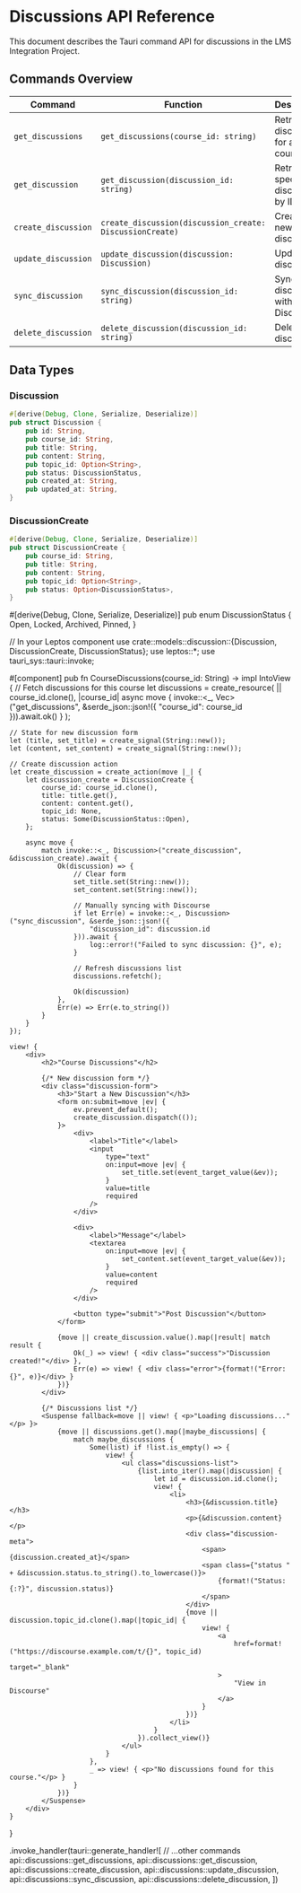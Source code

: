 # Discussions API Reference

This document describes the Tauri command API for discussions in the LMS Integration Project.

## Commands Overview

| Command | Function | Description | Status |
|---------|----------|-------------|--------|
| `get_discussions` | `get_discussions(course_id: string)` | Retrieves discussions for a course | Implemented |
| `get_discussion` | `get_discussion(discussion_id: string)` | Retrieves a specific discussion by ID | Implemented |
| `create_discussion` | `create_discussion(discussion_create: DiscussionCreate)` | Creates a new discussion | Implemented |
| `update_discussion` | `update_discussion(discussion: Discussion)` | Updates a discussion | Implemented |
| `sync_discussion` | `sync_discussion(discussion_id: string)` | Syncs a discussion with Discourse | Implemented |
| `delete_discussion` | `delete_discussion(discussion_id: string)` | Deletes a discussion | Implemented |

## Data Types

### Discussion

```rust
#[derive(Debug, Clone, Serialize, Deserialize)]
pub struct Discussion {
    pub id: String,
    pub course_id: String,
    pub title: String,
    pub content: String,
    pub topic_id: Option<String>,
    pub status: DiscussionStatus,
    pub created_at: String,
    pub updated_at: String,
}
```

### DiscussionCreate

```rust
#[derive(Debug, Clone, Serialize, Deserialize)]
pub struct DiscussionCreate {
    pub course_id: String,
    pub title: String,
    pub content: String,
    pub topic_id: Option<String>,
    pub status: Option<DiscussionStatus>,
}
```

#[derive(Debug, Clone, Serialize, Deserialize)]
pub enum DiscussionStatus {
    Open,
    Locked,
    Archived,
    Pinned,
}

// In your Leptos component
use crate::models::discussion::{Discussion, DiscussionCreate, DiscussionStatus};
use leptos::*;
use tauri_sys::tauri::invoke;

#[component]
pub fn CourseDiscussions(course_id: String) -> impl IntoView {
    // Fetch discussions for this course
    let discussions = create_resource(
        || course_id.clone(),
        |course_id| async move {
            invoke::<_, Vec<Discussion>>("get_discussions", &serde_json::json!({
                "course_id": course_id
            })).await.ok()
        }
    );
    
    // State for new discussion form
    let (title, set_title) = create_signal(String::new());
    let (content, set_content) = create_signal(String::new());
    
    // Create discussion action
    let create_discussion = create_action(move |_| {
        let discussion_create = DiscussionCreate {
            course_id: course_id.clone(),
            title: title.get(),
            content: content.get(),
            topic_id: None,
            status: Some(DiscussionStatus::Open),
        };
        
        async move {
            match invoke::<_, Discussion>("create_discussion", &discussion_create).await {
                Ok(discussion) => {
                    // Clear form
                    set_title.set(String::new());
                    set_content.set(String::new());
                    
                    // Manually syncing with Discourse
                    if let Err(e) = invoke::<_, Discussion>("sync_discussion", &serde_json::json!({
                        "discussion_id": discussion.id
                    })).await {
                        log::error!("Failed to sync discussion: {}", e);
                    }
                    
                    // Refresh discussions list
                    discussions.refetch();
                    
                    Ok(discussion)
                },
                Err(e) => Err(e.to_string())
            }
        }
    });
    
    view! {
        <div>
            <h2>"Course Discussions"</h2>
            
            {/* New discussion form */}
            <div class="discussion-form">
                <h3>"Start a New Discussion"</h3>
                <form on:submit=move |ev| {
                    ev.prevent_default();
                    create_discussion.dispatch(());
                }>
                    <div>
                        <label>"Title"</label>
                        <input
                            type="text"
                            on:input=move |ev| {
                                set_title.set(event_target_value(&ev));
                            }
                            value=title
                            required
                        />
                    </div>
                    
                    <div>
                        <label>"Message"</label>
                        <textarea
                            on:input=move |ev| {
                                set_content.set(event_target_value(&ev));
                            }
                            value=content
                            required
                        />
                    </div>
                    
                    <button type="submit">"Post Discussion"</button>
                </form>
                
                {move || create_discussion.value().map(|result| match result {
                    Ok(_) => view! { <div class="success">"Discussion created!"</div> },
                    Err(e) => view! { <div class="error">{format!("Error: {}", e)}</div> }
                })}
            </div>
            
            {/* Discussions list */}
            <Suspense fallback=move || view! { <p>"Loading discussions..."</p> }>
                {move || discussions.get().map(|maybe_discussions| {
                    match maybe_discussions {
                        Some(list) if !list.is_empty() => {
                            view! {
                                <ul class="discussions-list">
                                    {list.into_iter().map(|discussion| {
                                        let id = discussion.id.clone();
                                        view! {
                                            <li>
                                                <h3>{&discussion.title}</h3>
                                                <p>{&discussion.content}</p>
                                                <div class="discussion-meta">
                                                    <span>{discussion.created_at}</span>
                                                    <span class={"status " + &discussion.status.to_string().to_lowercase()}>
                                                        {format!("Status: {:?}", discussion.status)}
                                                    </span>
                                                </div>
                                                {move || discussion.topic_id.clone().map(|topic_id| {
                                                    view! {
                                                        <a 
                                                            href=format!("https://discourse.example.com/t/{}", topic_id)
                                                            target="_blank"
                                                        >
                                                            "View in Discourse"
                                                        </a>
                                                    }
                                                })}
                                            </li>
                                        }
                                    }).collect_view()}
                                </ul>
                            }
                        },
                        _ => view! { <p>"No discussions found for this course."</p> }
                    }
                })}
            </Suspense>
        </div>
    }
}

.invoke_handler(tauri::generate_handler![
    // ...other commands
    api::discussions::get_discussions,
    api::discussions::get_discussion,
    api::discussions::create_discussion,
    api::discussions::update_discussion,
    api::discussions::sync_discussion,
    api::discussions::delete_discussion,
])
